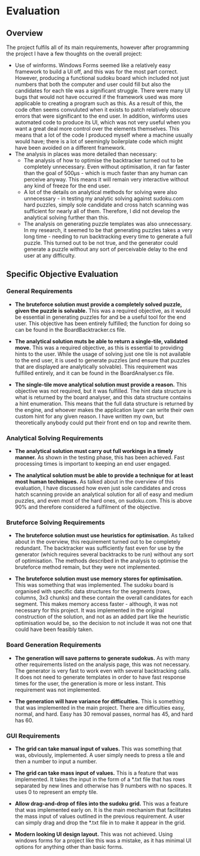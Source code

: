 # Evaluation

## Overview

The project fulfils all of its main requirements, however after programming the project I have a few thoughts on the overall project:

- Use of winforms. Windows Forms seemed like a relatively easy framework to build a UI off, and this was for the most part correct. However, producing a functional sudoku board which included not just numbers that both the computer and user could fill but also the candidates for each tile was a significant struggle. There were many UI bugs that would not have occurred if the framework used was more applicable to creating a program such as this. As a result of this, the code often seems convuluted when it exists to patch relatively obscure errors that were significant to the end user. In addition, winforms uses automated code to produce its UI, which was not very useful when you want a great deal more control over the elements themselves. This means that a lot of the code I produced myself where a machine usually would have; there is a lot of seemingly boilerplate code which might have been avoided on a different framework.
- The analysis in places was more detailed than necessary:
  - The analysis of how to optimise the backtracker turned out to be completely unnecessary. Even without optimisation, it ran far faster than the goal of 500μs - which is much faster than any human can perceive anyway. This means it will remain very interactive without any kind of freeze for the end user.
  - A lot of the details on analytical methods for solving were also unnecessary - in testing my analytic solving against sudoku.com hard puzzles, simply sole candidate and cross hatch scanning was sufficient for nearly all of them. Therefore, I did not develop the analytical solving further than this.
  - The analysis on generating puzzle templates was also unnecessary. In my research, it seemed to be that generating puzzles takes a very long time - needing to run backtracking every time to generate a full puzzle. This turned out to be not true, and the generator could generate a puzzle without any sort of perceivable delay to the end user at any difficulty.
  
## Specific Objective Evaluation

### General Requirements

- **The bruteforce solution must provide a completely solved puzzle, given the puzzle is solvable.** This was a required objective, as it would be essential in generating puzzles for and be a useful tool for the end user. This objective has been entirely fulfilled; the function for doing so can be found in the BoardBacktracker.cs file.

- **The analytical solution muts be able to return a single-tile, validated move.** This was a required objective, as this is essential to providing hints to the user. While the usage of solving just one tile is not available to the end user, it is used to generate puzzles (and ensure that puzzles that are displayed are analytically solvable). This requirement was fulfilled entirely, and it can be found in the BoardAnalyser.cs file.

- **The single-tile move analytical solution must provide a reason.** This objective was not required, but it was fulfilled. The hint data structure is what is returned by the board analyser, and this data structure contains a hint enumeration. This means that the full data structure is returned by the engine, and whoever makes the application layer can write their own custom hint for any given reason. I have written my own, but theoretically anybody could put their front end on top and rewrite them. 

### Analytical Solving Requirements

- **The analytical solution must carry out full workings in a timely manner.** As shown in the testing phase, this has been achieved. Fast processing times is important to keeping an end user engaged.

- **The analytical solution must be able to provide a technique for at least most human techniques.** As talked about in the overview of this evaluation, I have discussed how even just sole candidates and cross hatch scanning provide an analytical solution for all of easy and medium puzzles, and even most of the hard ones, on sudoku.com. This is above 90% and therefore considered a fulfilment of the objective.

### Bruteforce Solving Requirements

- **The bruteforce solution must use heuristics for optimisation.** As talked about in the overview, this requirement turned out to be completely redundant. The backtracker was sufficiently fast even for use by the generator (which requires several backtracks to be run) without any sort of optimisation. The methods described in the analysis to optimise the bruteforce method remain, but they were not implemented.

- **The bruteforce solution must use memory stores for optimisation.** This was something that was implemented. The sudoku board is organised with specific data structures for the segments (rows, columns, 3x3 chunks) and these contain the overall candidates for each segment. This makes memory access faster - although, it was not necessary for this project. It was implemented in the original construction of the solution, and not as an added part like the heuristic optimisation would be, so the decision to not include it was not one that could have been feasibly taken.

### Board Generation Requirements

- **The generation will save patterns to generate sudokus.** As with many other requirements listed on the analysis page, this was not necessary. The generator is very fast to work even with several backtracking calls. It does not need to generate templates in order to have fast response times for the user, the generation is more or less instant. This requirement was not implemented.

- **The generation will have variance for difficulties.** This is something that was implemented in the main project. There are difficulties easy, normal, and hard. Easy has 30 removal passes, normal has 45, and hard has 60. 

### GUI Requirements

- **The grid can take manual input of values.** This was something that was, obviously, implemented. A user simply needs to press a tile and then a number to input a number.

- **The grid can take mass input of values.** This is a feature that was implemented. It takes the input in the form of a *.txt file that has rows separated by new lines and otherwise has 9 numbers with no spaces. It uses 0 to represent an empty tile.

- **Allow drag-and-drop of files into the sudoku grid.** This was a feature that was implemented early on. It is the main mechanism that facilitates the mass input of values outlined in the previous requirement. A user can simply drag and drop the *.txt file in to make it appear in the grid.

- **Modern looking UI design layout.** This was not achieved. Using windows forms for a project like this was a mistake, as it has minimal UI options for anything other than basic forms.
